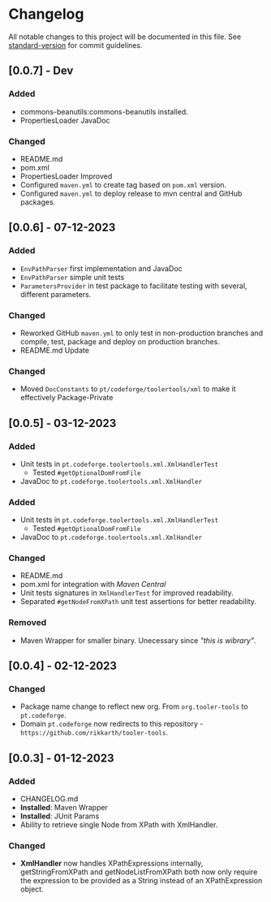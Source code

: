 # Changelog

All notable changes to this project will be documented in this file.
See [standard-version](https://github.com/conventional-changelog/standard-version) for commit guidelines.

## [0.0.7] - Dev

### Added

- commons-beanutils:commons-beanutils installed.
- PropertiesLoader JavaDoc

### Changed

- README.md
- pom.xml
- PropertiesLoader Improved
- Configured `maven.yml` to create tag based on `pom.xml` version.
- Configured `maven.yml` to deploy release to mvn central and GitHub packages.

## [0.0.6] - 07-12-2023

### Added

- `EnvPathParser` first implementation and JavaDoc
- `EnvPathParser` simple unit tests
- `ParametersProvider` in test package to facilitate testing with several, different parameters.

### Changed

- Reworked GitHub `maven.yml` to only test in non-production branches and compile, test, package and deploy on
  production branches.
- README.md Update

### Changed

- Moved `DocConstants` to `pt/codeforge/toolertools/xml` to make it effectively Package-Private

## [0.0.5] - 03-12-2023

### Added

- Unit tests in `pt.codeforge.toolertools.xml.XmlHandlerTest`
    - Tested `#getOptionalDomFromFile`
- JavaDoc to `pt.codeforge.toolertools.xml.XmlHandler`

### Added

- Unit tests in `pt.codeforge.toolertools.xml.XmlHandlerTest`
    - Tested `#getOptionalDomFromFile`
- JavaDoc to `pt.codeforge.toolertools.xml.XmlHandler`

### Changed

- README.md
- pom.xml for integration with *Maven Central*
- Unit tests signatures in `XmlHandlerTest` for improved readability.
- Separated `#getNodeFromXPath` unit test assertions for better readability.

### Removed

- Maven Wrapper for smaller binary. Unecessary since *"this is wibrary"*.

## [0.0.4] - 02-12-2023

### Changed

- Package name change to reflect new org. From `org.tooler-tools` to `pt.codeforge`.
- Domain `pt.codeforge` now redirects to this repository - `https://github.com/rikkarth/tooler-tools`.

## [0.0.3] - 01-12-2023

### Added

- CHANGELOG.md
- **Installed**: Maven Wrapper
- **Installed**: JUnit Params
- Ability to retrieve single Node from XPath with XmlHandler.

### Changed

- **XmlHandler** now handles XPathExpressions internally, getStringFromXPath and getNodeListFromXPath both now only
  require the expression to be provided as a String instead of an XPathExpression object.
